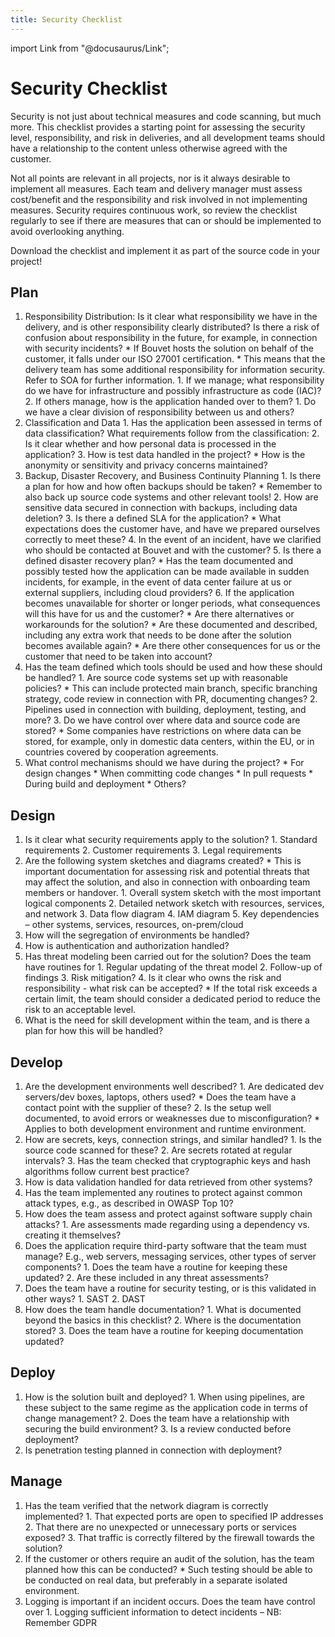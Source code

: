 ```yaml
---
title: Security Checklist
---
```

import Link from "@docusaurus/Link";

# Security Checklist

Security is not just about technical measures and code scanning, but much more. This checklist provides a starting point for assessing the security level, responsibility, and risk in deliveries, and all development teams should have a relationship to the content unless otherwise agreed with the customer.

Not all points are relevant in all projects, nor is it always desirable to implement all measures. Each team and delivery manager must assess cost/benefit and the responsibility and risk involved in not implementing measures. Security requires continuous work, so review the checklist regularly to see if there are measures that can or should be implemented to avoid overlooking anything.

Download the <Link to="https://raw.githubusercontent.com/bouvet/sikkerhet.bouvet.no/main/docs/checklist.md">checklist</Link> and implement it as part of the source code in your project!

## Plan
1. <Link to="/en/plan/roles_and_responsibilities">Responsibility Distribution</Link>: Is it clear what responsibility we have in the delivery, and is other responsibility clearly distributed? Is there a risk of confusion about responsibility in the future, for example, in connection with security incidents?
    * If Bouvet hosts the solution on behalf of the customer, it falls under our ISO 27001 certification.
    * This means that the delivery team has some additional responsibility for information security. Refer to SOA for further information.
    1. If we manage; what responsibility do we have for infrastructure and possibly infrastructure as code (IAC)?
    2. If others manage, how is the application handed over to them?
        1. Do we have a clear division of responsibility between us and others?
2. <Link to="/en/plan/data_and_classification">Classification and Data</Link>
    1. Has the application been assessed in terms of data classification? What requirements follow from the classification:
    2. Is it clear whether and how personal data is processed in the application?
    3. How is test data handled in the project?
        * How is the anonymity or sensitivity and privacy concerns maintained?
3. <Link to="/en/plan/business_continuity">Backup, Disaster Recovery, and Business Continuity Planning</Link>
    1. Is there a plan for how and how often backups should be taken?
        * Remember to also back up source code systems and other relevant tools!
    2. How are sensitive data secured in connection with backups, including data deletion?
    3. Is there a defined SLA for the application?
        * What expectations does the customer have, and have we prepared ourselves correctly to meet these?
    4. In the event of an incident, have we clarified who should be contacted at Bouvet and with the customer?
    5. Is there a defined disaster recovery plan?
        * Has the team documented and possibly tested how the application can be made available in sudden incidents, for example, in the event of data center failure at us or external suppliers, including cloud providers?
    6. If the application becomes unavailable for shorter or longer periods, what consequences will this have for us and the customer?
        * Are there alternatives or workarounds for the solution?
        * Are these documented and described, including any extra work that needs to be done after the solution becomes available again?
        * Are there other consequences for us or the customer that need to be taken into account?
4. <Link to="/en/plan/tools">Has the team defined which tools should be used and how these should be handled?</Link>
    1. Are source code systems set up with reasonable policies?
        * This can include protected main branch, specific branching strategy, code review in connection with PR, documenting changes?
    2. Pipelines used in connection with building, deployment, testing, and more?
    3. Do we have control over where data and source code are stored?
        * Some companies have restrictions on where data can be stored, for example, only in domestic data centers, within the EU, or in countries covered by cooperation agreements.
5. <Link to="/en/plan/security_checkpoints">What control mechanisms should we have during the project?</Link>
    * For design changes
    * When committing code changes
    * In pull requests
    * During build and deployment
    * Others?

## Design
1. <Link to="/en/design/security_requirements">Is it clear what security requirements apply to the solution?</Link>
    1. Standard requirements
    2. Customer requirements
    3. Legal requirements
2. <Link to="/en/design/system_diagrams">Are the following system sketches and diagrams created?</Link>
    * This is important documentation for assessing risk and potential threats that may affect the solution, and also in connection with onboarding team members or handover.
    1. Overall system sketch with the most important logical components
    2. Detailed network sketch with resources, services, and network
    3. Data flow diagram
    4. IAM diagram
    5. Key dependencies – other systems, services, resources, on-prem/cloud
3. <Link to="/en/design/segregation_of_environments">How will the segregation of environments be handled?</Link>
4. <Link to="/en/design/authentication_and_authorization">How is authentication and authorization handled?</Link>
5. <Link to="/en/design/threat_modelling">Has threat modeling been carried out for the solution?</Link> Does the team have routines for
    1. Regular updating of the threat model
    2. Follow-up of findings
    3. Risk mitigation?
    4. Is it clear who owns the risk and responsibility - what risk can be accepted?
        * If the total risk exceeds a certain limit, the team should consider a dedicated period to reduce the risk to an acceptable level.
6. <Link to="/en/design/competence_building">What is the need for skill development within the team</Link>, and is there a plan for how this will be handled?

## Develop
1. <Link to="/en/develop/development_environment">Are the development environments well described?</Link>
    1. Are dedicated dev servers/dev boxes, laptops, others used?
        * Does the team have a contact point with the supplier of these?
    2. Is the setup well documented, to avoid errors or weaknesses due to misconfiguration?
        * Applies to both development environment and runtime environment.
2. <Link to="/en/develop/secrets">How are secrets, keys, connection strings, and similar handled?</Link>
    1. Is the source code scanned for these?
    2. Are secrets rotated at regular intervals?
    3. Has the team checked that cryptographic keys and hash algorithms follow current best practice?
3. <Link to="/en/develop/data_validation">How is data validation handled for data retrieved from other systems?</Link>
4. <Link to="/en/develop/security_practices">Has the team implemented any routines to protect against common attack types, e.g., as described in OWASP Top 10?</Link>
5. <Link to="/en/develop/software_supply_chain">How does the team assess and protect against software supply chain attacks?</Link>
    1. Are assessments made regarding using a dependency vs. creating it themselves?
6. <Link to="/en/Develop/Internal_Components">Does the application require third-party software that the team must manage?</Link> E.g., web servers, messaging services, other types of server components?
    1. Does the team have a routine for keeping these updated?
    2. Are these included in any threat assessments?
7. <Link to="/en/Develop/Internal_Components">Does the team have a routine for security testing, or is this validated in other ways?</Link>
    1. SAST
    2. DAST
8. <Link to="/en/develop/documentation">How does the team handle documentation?</Link>
    1. What is documented beyond the basics in this checklist?
    2. Where is the documentation stored?
    3. Does the team have a routine for keeping documentation updated?

## Deploy
1. <Link to="/en/deploy/cicd">How is the solution built and deployed?</Link>
    1. When using pipelines, are these subject to the same regime as the application code in terms of change management?
    2. <Link to="/en/deploy/build">Does the team have a relationship with securing the build environment?</Link>
    3. <Link to="/en/deploy/deploy">Is a review conducted before deployment?</Link>
2. <Link to="/en/deploy/pentest">Is penetration testing planned in connection with deployment?</Link>

## Manage
1. <Link to="/en/manage/verify_design">Has the team verified that the network diagram is correctly implemented?</Link>
    1. That expected ports are open to specified IP addresses
    2. That there are no unexpected or unnecessary ports or services exposed?
    3. That traffic is correctly filtered by the firewall towards the solution?
2. <Link to="/en/manage/audit">If the customer or others require an audit of the solution, has the team planned how this can be conducted?</Link>
    * Such testing should be able to be conducted on real data, but preferably in a separate isolated environment.
3. <Link to="/en/manage/logging_monitoring">Logging is important if an incident occurs.</Link> Does the team have control over
    1. Logging sufficient information to detect incidents – NB: Remember GDPR
